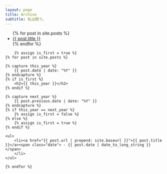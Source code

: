 ```yaml
---
layout: page
title: Archive
subtitle: 私は闘う。 
---
```

<body>
<ul>
  {% for post in site.posts %}
    <li>
      <a href="{{ post.url | prepend: site.baseurl }}">{{ post.title }}</a>
    </li>
  {% endfor %}
</ul>
</body>

<body>


        {% assign is_first = true %}
	{% for post in site.posts %}

	{% capture this_year %}
		{{ post.date | date: "%Y" }}
	{% endcapture %}
	{% if is_first %}
		<h2>{{ this_year }}</h2>
	{% endif %}

	{% capture next_year %}
		{{ post.previous.date | date: "%Y" }}
	{% endcapture %}
	{% if this_year == next_year %}
		{% assign is_first = false %}
	{% else %}
		{% assign is_first = true %}
	{% endif %}

	<ul>
		<li><a href="{{ post.url | prepend: site.baseurl }}">{{ post.title }}</a><span class="date"> - {{ post.date | date_to_long_string }}</span>
		</li>
	</ul>
		  
	{% endfor %}


</body>
